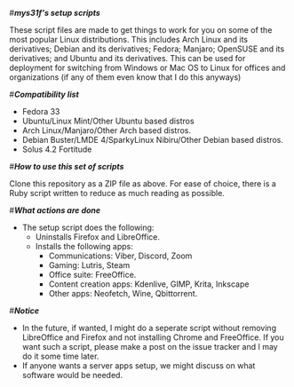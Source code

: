 #***mys31f's setup scripts***
 
These script files are made to get things to work for you on some of the most popular Linux distributions. This includes Arch Linux and its derivatives; Debian and its derivatives; Fedora; Manjaro; OpenSUSE and its derivatives; and Ubuntu and its derivatives. This can be used for deployment for switching from Windows or Mac OS to Linux for offices and organizations (if any of them even know that I do this anyways)

#***Compatibility list***

- Fedora 33
- Ubuntu/Linux Mint/Other Ubuntu based distros 
- Arch Linux/Manjaro/Other Arch based distros.
- Debian Buster/LMDE 4/SparkyLinux Nibiru/Other Debian based distros.
- Solus 4.2 Fortitude

#***How to use this set of scripts***

Clone this repository as a ZIP file as above. For ease of choice, there is a Ruby script written to reduce as much reading as possible.

#***What actions are done***

- The setup script does the following:
    + Uninstalls Firefox and LibreOffice.
    + Installs the following apps: 
        * Communications: Viber, Discord, Zoom
        * Gaming: Lutris, Steam
        * Office suite: FreeOffice. 
        * Content creation apps: Kdenlive, GIMP, Krita, Inkscape
        * Other apps: Neofetch, Wine, Qbittorrent.

#***Notice***

- In the future, if wanted, I might do a seperate script without removing LibreOffice and Firefox and not installing Chrome and FreeOffice. If you want such a script, please make a post on the issue tracker and I may do it some time later.
- If anyone wants a server apps setup, we might discuss on what software would be needed.

